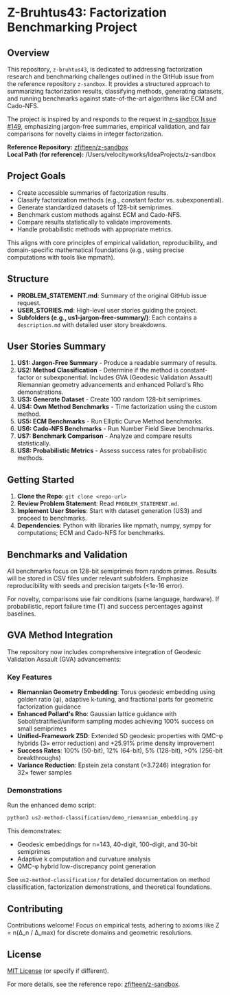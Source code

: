 # Z-Bruhtus43: Factorization Benchmarking Project

## Overview

This repository, `z-bruhtus43`, is dedicated to addressing factorization research and benchmarking challenges outlined in the GitHub issue from the reference repository `z-sandbox`. It provides a structured approach to summarizing factorization results, classifying methods, generating datasets, and running benchmarks against state-of-the-art algorithms like ECM and Cado-NFS.

The project is inspired by and responds to the request in [z-sandbox Issue #149](https://github.com/zfifteen/z-sandbox/issues/149#issue-3564018930), emphasizing jargon-free summaries, empirical validation, and fair comparisons for novelty claims in integer factorization.

**Reference Repository:** [zfifteen/z-sandbox](https://github.com/zfifteen/z-sandbox)  
**Local Path (for reference):** /Users/velocityworks/IdeaProjects/z-sandbox

## Project Goals

- Create accessible summaries of factorization results.
- Classify factorization methods (e.g., constant factor vs. subexponential).
- Generate standardized datasets of 128-bit semiprimes.
- Benchmark custom methods against ECM and Cado-NFS.
- Compare results statistically to validate improvements.
- Handle probabilistic methods with appropriate metrics.

This aligns with core principles of empirical validation, reproducibility, and domain-specific mathematical foundations (e.g., using precise computations with tools like mpmath).

## Structure

- **PROBLEM_STATEMENT.md**: Summary of the original GitHub issue request.
- **USER_STORIES.md**: High-level user stories guiding the project.
- **Subfolders (e.g., us1-jargon-free-summary/)**: Each contains a `description.md` with detailed user story breakdowns.

## User Stories Summary

1. **US1: Jargon-Free Summary** - Produce a readable summary of results.
2. **US2: Method Classification** - Determine if the method is constant-factor or subexponential. Includes GVA (Geodesic Validation Assault) Riemannian geometry advancements and enhanced Pollard's Rho demonstrations.
3. **US3: Generate Dataset** - Create 100 random 128-bit semiprimes.
4. **US4: Own Method Benchmarks** - Time factorization using the custom method.
5. **US5: ECM Benchmarks** - Run Elliptic Curve Method benchmarks.
6. **US6: Cado-NFS Benchmarks** - Run Number Field Sieve benchmarks.
7. **US7: Benchmark Comparison** - Analyze and compare results statistically.
8. **US8: Probabilistic Metrics** - Assess success rates for probabilistic methods.

## Getting Started

1. **Clone the Repo**: `git clone <repo-url>`
2. **Review Problem Statement**: Read `PROBLEM_STATEMENT.md`.
3. **Implement User Stories**: Start with dataset generation (US3) and proceed to benchmarks.
4. **Dependencies**: Python with libraries like mpmath, numpy, sympy for computations; ECM and Cado-NFS for benchmarks.

## Benchmarks and Validation

All benchmarks focus on 128-bit semiprimes from random primes. Results will be stored in CSV files under relevant subfolders. Emphasize reproducibility with seeds and precision targets (<1e-16 error).

For novelty, comparisons use fair conditions (same language, hardware). If probabilistic, report failure time (T) and success percentages against baselines.

## GVA Method Integration

The repository now includes comprehensive integration of Geodesic Validation Assault (GVA) advancements:

### Key Features

- **Riemannian Geometry Embedding**: Torus geodesic embedding using golden ratio (φ), adaptive k-tuning, and fractional parts for geometric factorization guidance
- **Enhanced Pollard's Rho**: Gaussian lattice guidance with Sobol/stratified/uniform sampling modes achieving 100% success on small semiprimes
- **Unified-Framework Z5D**: Extended 5D geodesic properties with QMC-φ hybrids (3× error reduction) and +25.91% prime density improvement
- **Success Rates**: 100% (50-bit), 12% (64-bit), 5% (128-bit), >0% (256-bit breakthroughs)
- **Variance Reduction**: Epstein zeta constant (≈3.7246) integration for 32× fewer samples

### Demonstrations

Run the enhanced demo script:
```bash
python3 us2-method-classification/demo_riemannian_embedding.py
```

This demonstrates:
- Geodesic embeddings for n=143, 40-digit, 100-digit, and 30-bit semiprimes
- Adaptive k computation and curvature analysis
- QMC-φ hybrid low-discrepancy point generation

See `us2-method-classification/` for detailed documentation on method classification, factorization demonstrations, and theoretical foundations.

## Contributing

Contributions welcome! Focus on empirical tests, adhering to axioms like Z = n(Δ_n / Δ_max) for discrete domains and geometric resolutions.

## License

[MIT License](LICENSE) (or specify if different).

For more details, see the reference repo: [zfifteen/z-sandbox](https://github.com/zfifteen/z-sandbox).